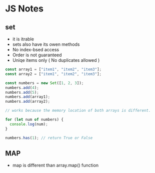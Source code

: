 # JS Notes

## set

- it is itrable
- sets also have its owen methods
- No index-bsed access
- Order is not guaranteed
- Uniqe items only ( No duplicates allowed )

```javascript
const array1 = ["item1", "item2", "item3"];
const array2 = ["item1", "item2", "item3"];

const numbers = new Set([1, 2, 3]);
numbers.add(4);
numbers.add(5);
numbers.add(array1);
numbers.add(array2);

// works because the memory location of both arrays is different.

for (let num of numbers) {
  console.log(num);
}

numbers.has(1); // return True or False
```

## MAP

- map is different than array.map() function

